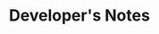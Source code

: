 ---
title: "Developer's Notes"
description: "Running updates about TrueNAS SCALE Nightly status and current issues."
---